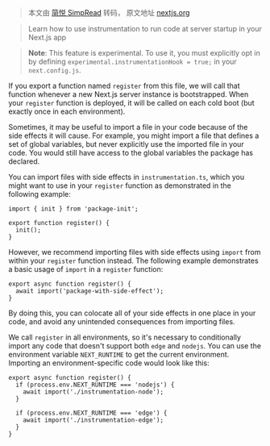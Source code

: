 > 本文由 [简悦 SimpRead](http://ksria.com/simpread/) 转码， 原文地址 [nextjs.org](https://nextjs.org/docs/app/building-your-application/optimizing/instrumentation)

> Learn how to use instrumentation to run code at server startup in your Next.js app

> **Note**: This feature is experimental. To use it, you must explicitly opt in by defining `experimental.instrumentationHook = true;` in your `next.config.js`.

If you export a function named `register` from this file, we will call that function whenever a new Next.js server instance is bootstrapped. When your `register` function is deployed, it will be called on each cold boot (but exactly once in each environment).

Sometimes, it may be useful to import a file in your code because of the side effects it will cause. For example, you might import a file that defines a set of global variables, but never explicitly use the imported file in your code. You would still have access to the global variables the package has declared.

You can import files with side effects in `instrumentation.ts`, which you might want to use in your `register` function as demonstrated in the following example:

```
import { init } from 'package-init';
 
export function register() {
  init();
}
```

However, we recommend importing files with side effects using `import` from within your `register` function instead. The following example demonstrates a basic usage of `import` in a `register` function:

```
export async function register() {
  await import('package-with-side-effect');
}
```

By doing this, you can colocate all of your side effects in one place in your code, and avoid any unintended consequences from importing files.

We call `register` in all environments, so it's necessary to conditionally import any code that doesn't support both `edge` and `nodejs`. You can use the environment variable `NEXT_RUNTIME` to get the current environment. Importing an environment-specific code would look like this:

```
export async function register() {
  if (process.env.NEXT_RUNTIME === 'nodejs') {
    await import('./instrumentation-node');
  }
 
  if (process.env.NEXT_RUNTIME === 'edge') {
    await import('./instrumentation-edge');
  }
}
```
